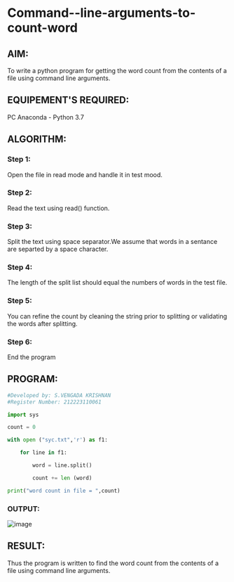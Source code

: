 # Command--line-arguments-to-count-word
## AIM:
To write a python program for getting the word count from the contents of a file using command line arguments.
## EQUIPEMENT'S REQUIRED: 
PC
Anaconda - Python 3.7
## ALGORITHM: 
### Step 1:
Open the file in read mode and handle it in test mood.

### Step 2:
Read the text using read() function.

### Step 3:
Split the text using space separator.We assume that words in a sentance are separted by a space character.

### Step 4:
The length of the split list should equal the numbers of words in the test file.

### Step 5:
You can refine the count by cleaning the string prior to splitting or validating the words after splitting.

### Step 6:
End the program

## PROGRAM:
```py
#Developed by: S.VENGADA KRISHNAN
#Register Number: 212223110061

import sys

count = 0

with open ("syc.txt",'r') as f1:

    for line in f1:

        word = line.split()

        count += len (word)

print("word count in file = ",count)

```

### OUTPUT:
![image](https://github.com/SVENGADAKRISHNAN/Command--line-arguments-to-count-word/assets/147473084/7be045fd-24ef-4598-aa2b-469c27abe63a)



## RESULT:
Thus the program is written to find the word count from the contents of a file using command line arguments.
